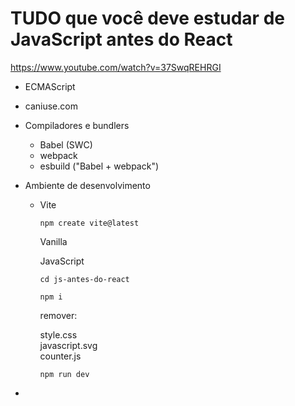 # TUDO que você deve estudar de JavaScript antes do React

https://www.youtube.com/watch?v=37SwqREHRGI  

- ECMAScript

- caniuse.com

- Compiladores e bundlers
    - Babel (SWC)
    - webpack
    - esbuild ("Babel + webpack")

- Ambiente de desenvolvimento
    - Vite

        ```
        npm create vite@latest
        ```

        Vanilla

        JavaScript

        ```
        cd js-antes-do-react

        npm i
        ```

        remover:  

        style.css  
        javascript.svg  
        counter.js  

        ```
        npm run dev
        ```
- 

